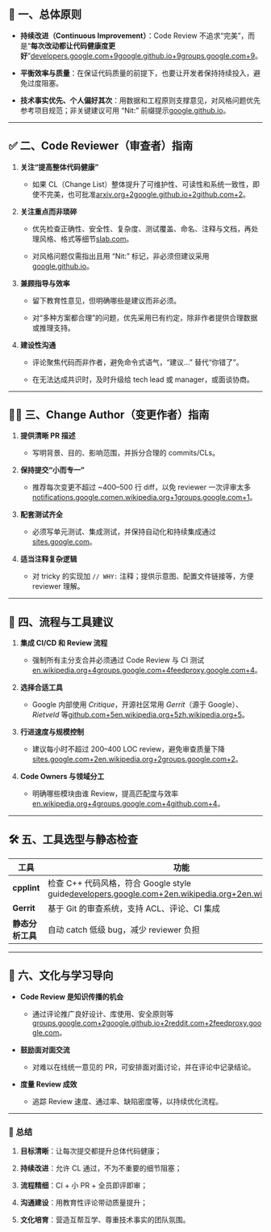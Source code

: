 ## 🌱 一、总体原则

- **持续改进（Continuous Improvement）**：Code Review 不追求“完美”，而是“**每次改动都让代码健康度更好**”[developers.google.com+9google.github.io+9groups.google.com+9](https://google.github.io/eng-practices/review/reviewer/standard.html?utm_source=chatgpt.com)。
    
- **平衡效率与质量**：在保证代码质量的前提下，也要让开发者保持持续投入，避免过度阻塞。
    
- **技术事实优先、个人偏好其次**：用数据和工程原则支撑意见，对风格问题优先参考项目规范；非关键建议可用 “Nit:” 前缀提示[google.github.io](https://google.github.io/eng-practices/review/reviewer/standard.html?utm_source=chatgpt.com)。
    

---

## ✅ 二、Code Reviewer（审查者）指南

1. **关注“提高整体代码健康”**
    
    - 如果 CL（Change List）整体提升了可维护性、可读性和系统一致性，即使不完美，也可批准[arxiv.org+2google.github.io+2github.com+2](https://google.github.io/eng-practices/review/reviewer/standard.html?utm_source=chatgpt.com)。
        
2. **关注重点而非琐碎**
    
    - 优先检查正确性、安全性、复杂度、测试覆盖、命名、注释与文档，再处理风格、格式等细节[slab.com](https://slab.com/library/templates/google-code-review/?utm_source=chatgpt.com)。
        
    - 对风格问题仅需指出且用 “Nit:” 标记，非必须但建议采用[google.github.io](https://google.github.io/eng-practices/review/reviewer/standard.html?utm_source=chatgpt.com)。
        
3. **兼顾指导与效率**
    
    - 留下教育性意见，但明确哪些是建议而非必须。
        
    - 对“多种方案都合理”的问题，优先采用已有约定，除非作者提供合理数据或推理支持。
        
4. **建设性沟通**
    
    - 评论聚焦代码而非作者，避免命令式语气，“建议…” 替代“你错了”。
        
    - 在无法达成共识时，及时升级给 tech lead 或 manager，或面谈协商。
        

---

## 🧑‍💻 三、Change Author（变更作者）指南

1. **提供清晰 PR 描述**
    
    - 写明背景、目的、影响范围，并拆分合理的 commits/CLs。
        
2. **保持提交“小而专一”**
    
    - 推荐每次变更不超过 ~400–500 行 diff，以免 reviewer 一次评审太多[notifications.google.com](https://notifications.google.com/g/p/AD-FnEx0GispYim5-xwi3jYsl4kJ-T4S3mDBDaGTcwH3nL35opO44KZPhtienZ3DHnGIhwMSGXDwy0FXfFGDXl4FRIMxqw4O4EqCICrd9MlD4nDYPDvGJr0j4vLyqQ?utm_source=chatgpt.com)[en.wikipedia.org+1groups.google.com+1](https://en.wikipedia.org/wiki/Code_review?utm_source=chatgpt.com)。
        
3. **配套测试齐全**
    
    - 必须写单元测试、集成测试，并保持自动化和持续集成通过[sites.google.com](https://sites.google.com/view/cleancodestudio/clean-code/10-tips-to-improve-your-code-quality-and-maintainability?utm_source=chatgpt.com)。
        
4. **适当注释复杂逻辑**
    
    - 对 tricky 的实现加 `// WHY:` 注释；提供示意图、配置文件链接等，方便 reviewer 理解。
        

---

## 🔧 四、流程与工具建议

1. **集成 CI/CD 和 Review 流程**
    
    - 强制所有主分支合并必须通过 Code Review 与 CI 测试[en.wikipedia.org+4groups.google.com+4feedproxy.google.com+4](https://groups.google.com/g/comp.lang.vhdl/c/vMY8RqNw9ic?utm_source=chatgpt.com)。
        
2. **选择合适工具**
    
    - Google 内部使用 _Critique_，开源社区常用 _Gerrit_（源于 Google）、_Rietveld_ 等[github.com+5en.wikipedia.org+5zh.wikipedia.org+5](https://en.wikipedia.org/wiki/Gerrit_%28software%29?utm_source=chatgpt.com)。
        
3. **行进速度与规模控制**
    
    - 建议每小时不超过 200–400 LOC review，避免审查质量下降[sites.google.com+2en.wikipedia.org+2groups.google.com+2](https://en.wikipedia.org/wiki/Code_review?utm_source=chatgpt.com)。
        
4. **Code Owners 与领域分工**
    
    - 明确哪些模块由谁 Review，提高匹配度与效率[en.wikipedia.org+4groups.google.com+4github.com+4](https://groups.google.com/a/apereo.org/g/uportal-dev/c/-GZrLbjcM7A?utm_source=chatgpt.com)。
        

---

## 🛠 五、工具选型与静态检查

|工具|功能|
|---|---|
|**cpplint**|检查 C++ 代码风格，符合 Google style guide[developers.google.com+2en.wikipedia.org+2en.wikipedia.org+2](https://en.wikipedia.org/wiki/Cpplint?utm_source=chatgpt.com)|
|**Gerrit**|基于 Git 的审查系统，支持 ACL、评论、CI 集成|
|**静态分析工具**|自动 catch 低级 bug，减少 reviewer 负担|

---

## 🔄 六、文化与学习导向

- **Code Review 是知识传播的机会**
    
    - 通过评论推广良好设计、库使用、安全原则等[groups.google.com+2google.github.io+2reddit.com+2](https://google.github.io/eng-practices/review/reviewer/standard.html?utm_source=chatgpt.com)[feedproxy.google.com](https://feedproxy.google.com/~r/JavaCodeGeeks/~3/Ple5ik4XJaU?utm_source=chatgpt.com)。
        
- **鼓励面对面交流**
    
    - 对难以在线统一意见的 PR，可安排面对面讨论，并在评论中记录结论。
        
- **度量 Review 成效**
    
    - 追踪 Review 速度、通过率、缺陷密度等，以持续优化流程。
        

---

### 🧵 总结

1. **目标清晰**：让每次提交都提升总体代码健康；
    
2. **持续改进**：允许 CL 通过，不为不重要的细节阻塞；
    
3. **流程精细**：CI + 小 PR + 全员即评即审；
    
4. **沟通建设**：用教育性评论带动质量提升；
    
5. **文化培育**：营造互帮互学、尊重技术事实的团队氛围。